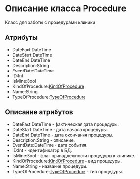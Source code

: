 # Описание класса Procedure
Класс для работы с процедурами клиники

## Атрибуты

* DateFact:DateTime
* DateStart:DateTime
* DateEnd:DateTime
* Description:String
* EventDate:DateTime
* ID:Int
* IsMine:Bool
* KindOfProcedure:[KindOfProcedure](https://github.com/gogganesko/Orho/blob/master/docs/KindOfProcedure.md "объект класса KindOfProcedure")
* Name:String
* TypeOfProcedure:[TypeOfProcedure](https://github.com/gogganesko/Orho/blob/master/docs/TypeOfProcedure.md "объект класса TypeOfProcedure")

## Описание атрибутов

* DateFact:DateTime - фактическая дата процедуры.
* DateStart:DateTime - дата начала процедуры.
* DateEnd:DateTime - дата окончания процедуры.
* Description:String - описание.
* EventDate:DateTime - дата события.
* ID:Int - идентификатор в БД.
* IsMine:Bool - флаг принадлежности процедуры к клинике.
* KindOfProcedure:[KindOfProcedure](https://github.com/gogganesko/Orho/blob/master/docs/KindOfProcedure.md "объект класса KindOfProcedure") - вид процедуры.
* Name:String - название процедуры.
* TypeOfProcedure:[TypeOfProcedure](https://github.com/gogganesko/Orho/blob/master/docs/TypeOfProcedure.md "объект класса TypeOfProcedure") - тип процедуры.